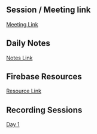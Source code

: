 ## Session / Meeting link

[Meeting Link](https://teams.microsoft.com/l/meetup-join/19%3Ameeting_NTlhMjRlZGItNzY0Yi00MDEyLTk4NzUtMDBlZDg0ZTYzNGZk%40thread.v2/0?context=%7B%22Tid%22%3A%22c63acd5d-247c-44b4-9dc9-37afd54eccfa%22%2C%22Oid%22%3A%22bc48f254-e9b3-46f9-a4e8-60edfb60672d%22%7D)


## Daily Notes

[Notes Link](https://docs.google.com/document/d/1BaeU88FlSPNn4-WzhVN3GAHQPLb-PD7Keg-rtrPl9WA/edit?usp=sharing)


## Firebase Resources

[Resource Link](https://firebase.google.com/docs/android/setup)


## Recording Sessions

[Day 1](https://youtu.be/-eTayQ6_eKs)
